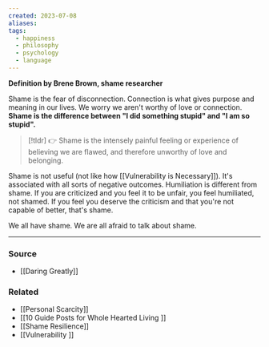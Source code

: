 ```yaml
---
created: 2023-07-08
aliases: 
tags:
  - happiness
  - philosophy
  - psychology
  - language
---
```

**Definition by Brene Brown, shame researcher**

Shame is the fear of disconnection. Connection is what gives purpose and meaning in our lives. We worry we aren't worthy of love or connection. **Shame is the difference between "I did something stupid" and "I am so stupid".** 

> [!tldr] 👉 Shame is the intensely painful feeling or experience of believing we are flawed, and therefore unworthy of love and belonging.

Shame is not useful (not like how [[Vulnerability is Necessary]]). It's associated with all sorts of negative outcomes. Humiliation is different from shame. If you are criticized and you feel it to be unfair, you feel humiliated, not shamed. If you feel you deserve the criticism and that you're not capable of better, that's shame.

We all have shame. We are all afraid to talk about shame. 

---

### Source
- [[Daring Greatly]]

### Related
- [[Personal Scarcity]] 
- [[10 Guide Posts for  Whole Hearted Living ]] 
- [[Shame Resilience]] 
- [[Vulnerability ]]